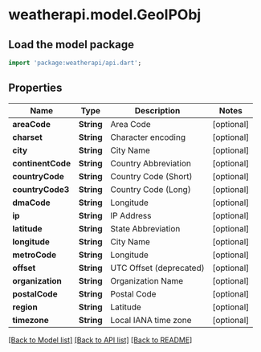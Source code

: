 # weatherapi.model.GeoIPObj

## Load the model package
```dart
import 'package:weatherapi/api.dart';
```

## Properties
Name | Type | Description | Notes
------------ | ------------- | ------------- | -------------
**areaCode** | **String** | Area Code | [optional] 
**charset** | **String** | Character encoding | [optional] 
**city** | **String** | City Name | [optional] 
**continentCode** | **String** | Country Abbreviation | [optional] 
**countryCode** | **String** | Country Code (Short) | [optional] 
**countryCode3** | **String** | Country Code (Long) | [optional] 
**dmaCode** | **String** | Longitude | [optional] 
**ip** | **String** | IP Address | [optional] 
**latitude** | **String** | State Abbreviation | [optional] 
**longitude** | **String** | City Name | [optional] 
**metroCode** | **String** | Longitude | [optional] 
**offset** | **String** | UTC Offset (deprecated) | [optional] 
**organization** | **String** | Organization Name | [optional] 
**postalCode** | **String** | Postal Code | [optional] 
**region** | **String** | Latitude | [optional] 
**timezone** | **String** | Local IANA time zone | [optional] 

[[Back to Model list]](../README.md#documentation-for-models) [[Back to API list]](../README.md#documentation-for-api-endpoints) [[Back to README]](../README.md)


